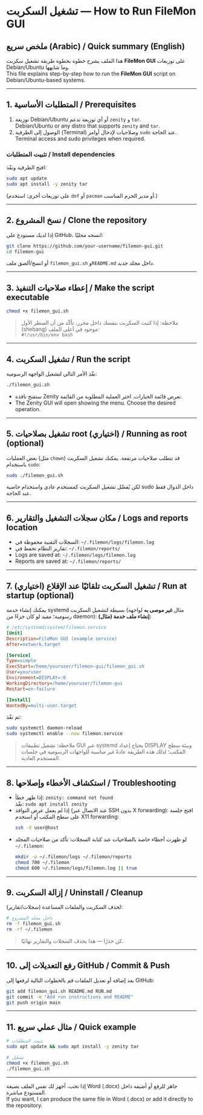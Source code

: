 
# تشغيل السكربت — How to Run FileMon GUI

## ملخص سريع (Arabic) / Quick summary (English)
هذا الملف يشرح خطوة بخطوة طريقة تشغيل سكربت **FileMon GUI** على توزيعات Debian/Ubuntu وما شابهها.  
This file explains step-by-step how to run the **FileMon GUI** script on Debian/Ubuntu-based systems.

---

## 1. المتطلبات الأساسية / Prerequisites
1. توزيعة Debian/Ubuntu أو أي توزيعة تدعم `zenity` و `tar`.  
   Debian/Ubuntu or any distro that supports `zenity` and `tar`.
2. الوصول إلى الطرفية (Terminal) وصلاحيات لإدخال أوامر `sudo` عند الحاجة.  
   Terminal access and sudo privileges when required.

### تثبيت المتطلبات / Install dependencies
افتح الطرفية ونفّذ:
```bash
sudo apt update
sudo apt install -y zenity tar
```
(على توزيعات أخرى: استخدم `dnf` أو `pacman` أو مدير الحزم المناسب.)

---

## 2. نسخ المشروع / Clone the repository
إذا لديك مستودع على GitHub، انسخه محليًا:
```bash
git clone https://github.com/your-username/filemon-gui.git
cd filemon-gui
```
أو انسخ/ألصق ملف `filemon_gui.sh` و`README.md` داخل مجلد جديد.

---

## 3. إعطاء صلاحيات التنفيذ / Make the script executable
```bash
chmod +x filemon_gui.sh
```

> ملاحظة: إذا كتبت السكربت بنفسك داخل محرر، تأكّد من أن السطر الأول (shebang) موجود في أعلى الملف:  
> `#!/usr/bin/env bash`

---

## 4. تشغيل السكربت / Run the script
نفّذ الأمر التالي لتشغيل الواجهة الرسومية:
```bash
./filemon_gui.sh
```
- ستفتح نافذة Zenity تعرض قائمة الخيارات. اختر العملية المطلوبة من القائمة.  
- The Zenity GUI will open showing the menu. Choose the desired operation.

---

## 5. تشغيل بصلاحيات root (اختياري) / Running as root (optional)
بعض العمليات (مثل `chown`) قد تتطلب صلاحيات مرتفعة. يمكنك تشغيل السكربت باستخدام `sudo`:
```bash
sudo ./filemon_gui.sh
```
لكن يُفضّل تشغيل السكربت كمستخدم عادي واستخدام خاصية sudo داخل الدوال فقط عند الحاجة.

---

## 6. مكان سجلات التشغيل والتقارير / Logs and reports location
- السجلات التقنية محفوظة في: `~/.filemon/logs/filemon.log`  
- تقارير النظام تحفظ في: `~/.filemon/reports/`  
- Logs are saved at: `~/.filemon/logs/filemon.log`  
- Reports are saved at: `~/.filemon/reports/`

---

## 7. تشغيل السكربت تلقائيًا عند الإقلاع (اختياري) / Run at startup (optional)
يمكنك إنشاء خدمة systemd بسيطة لتشغيل السكربت (مثال **غير موصى به** لواجهة رسومية؛ مفيد لو كان جزءًا من daemon):
**إنشاء ملف خدمة (مثال):**
```ini
# /etc/systemd/system/filemon.service
[Unit]
Description=FileMon GUI (example service)
After=network.target

[Service]
Type=simple
ExecStart=/home/youruser/filemon-gui/filemon_gui.sh
User=youruser
Environment=DISPLAY=:0
WorkingDirectory=/home/youruser/filemon-gui
Restart=on-failure

[Install]
WantedBy=multi-user.target
```
ثم نفّذ:
```bash
sudo systemctl daemon-reload
sudo systemctl enable --now filemon.service
```
> ملاحظة: تشغيل تطبيقات GUI عبر systemd يحتاج إعداد DISPLAY وبيئة سطح المكتب؛ لذلك هذه الطريقة عادةً غير مناسبة للواجهات الرسومية في جلسات المستخدم العادية.

---

## 8. استكشاف الأخطاء وإصلاحها / Troubleshooting
- إذا ظهر خطأ: `zenity: command not found`  
  نفّذ: `sudo apt install zenity`  
- إذا لم يعمل عرض النوافذ (عند الاتصال عبر SSH بدون X forwarding): افتح جلسة على سطح المكتب أو استخدم X11 forwarding:  
  ```bash
  ssh -X user@host
  ```
- لو ظهرت أخطاء خاصة بالصلاحيات عند كتابة السجلات: تأكد من صلاحيات المجلد `~/.filemon`:
  ```bash
  mkdir -p ~/.filemon/logs ~/.filemon/reports
  chmod 700 ~/.filemon
  chmod 600 ~/.filemon/logs/filemon.log || true
  ```

---

## 9. إزالة السكربت / Uninstall / Cleanup
لحذف السكربت والملفات المساعدة (سجلات/تقارير):
```bash
# داخل مجلد المشروع
rm -f filemon_gui.sh
rm -rf ~/.filemon
```
> كن حذرًا — هذا يحذف السجلات والتقارير نهائيًا.

---

## 10. رفع التعديلات إلى GitHub / Commit & Push
بعد إضافة أو تعديل الملفات قم بالخطوات التالية لرفعها إلى GitHub:
```bash
git add filemon_gui.sh README.md RUN.md
git commit -m "Add run instructions and README"
git push origin main
```

---

## 11. مثال عملي سريع / Quick example
```bash
# تثبيت المتطلبات
sudo apt update && sudo apt install -y zenity tar

# تشغيل
chmod +x filemon_gui.sh
./filemon_gui.sh
```

---

إذا تحب، أجهز لك نفس الملف بصيغة Word (.docx) جاهز للرفع أو أضيفه داخل المستودع مباشرة.  
If you want, I can produce the same file in Word (.docx) or add it directly to the repository.
